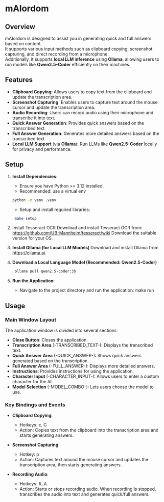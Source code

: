 # mAIordom

## Overview

mAIordom is designed to assist you in generating quick and full answers based on content.  
It supports various input methods such as clipboard copying, screenshot capturing, and direct recording from a microphone.  
Additionally, it supports **local LLM inference** using **Ollama**, allowing users to run models like **Qwen2.5-Coder** efficiently on their machines.

## Features

- **Clipboard Copying**: Allows users to copy text from the clipboard and update the transcription area.
- **Screenshot Capturing**: Enables users to capture text around the mouse cursor and update the transcription area.
- **Audio Recording**: Users can record audio using their microphone and transcribe it into text.
- **Quick Answer Generation**: Provides quick answers based on the transcribed text.
- **Full Answer Generation**: Generates more detailed answers based on the transcribed text.
- **Local LLM Support** (via **Ollama**): Run LLMs like **Qwen2.5-Coder** locally for privacy and performance.

## Setup

1. **Install Dependencies**:
   - Ensure you have Python >= 3.12 installed.
   - Recommended: use a virtual env
    ```sh
    python -m venv .venv
    ```
   - Setup and install required libraries:
   ```sh
    make setup
    ```

2. Install Tesseract OCR
    Download and install Tesseract OCR from:
    https://github.com/UB-Mannheim/tesseract/wiki
    Download the suitable version for your OS.

3. **Install Ollama (for Local LLM Models)**
    Download and install Ollama from https://ollama.ai.

4. **Download a Local Language Model (Recommended: Qwen2.5-Coder)**

    ```sh
     ollama pull qwen2.5-coder:3b
    ```

5. **Run the Application**:
   - Navigate to the project directory and run the application:
     make run


## Usage

### Main Window Layout

The application window is divided into several sections:

- **Close Button**: Closes the application.
- **Transcription Area** (-TRANSCRIBED_TEXT-): Displays the transcribed text.
- **Quick Answer Area** (-QUICK_ANSWER-): Shows quick answers generated based on the transcription.
- **Full Answer Area** (-FULL_ANSWER-): Displays more detailed answers.
- **Instructions**: Provides instructions for using the application.
- **Character Input** (-CHARACTER_INPUT-): Allows users to enter a custom character for the AI.
- **Model Selection** (-MODEL_COMBO-): Lets users choose the model to use.

### Key Bindings and Events

- **Clipboard Copying**:
  - Hotkeys: c, C
  - Action: Copies text from the clipboard into the transcription area and starts generating answers.
  
- **Screenshot Capturing**:
  - Hotkey: p
  - Action: Captures text around the mouse cursor and updates the transcription area, then starts generating answers.

- **Recording Audio**:
  - Hotkeys: R, A
  - Action: Starts or stops recording audio. When recording is stopped, transcribes the audio into text and generates quick/full answers.
  